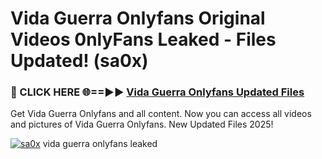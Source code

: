 # Vida Guerra Onlyfans Original Videos 0nlyFans Leaked - Files Updated! (sa0x)

<h3>🔴 CLICK HERE 🌐==►► <a href="https://tinyurl.com/2jnfzry5" rel="nofollow">Vida Guerra Onlyfans Updated Files</a></h3>

Get Vida Guerra Onlyfans and all content. Now you can access all videos and pictures of Vida Guerra Onlyfans. New Updated Files 2025!

[![sa0x](https://i.imgur.com/GyGTBgg.gif)](https://tinyurl.com/2jnfzry5)
vida guerra onlyfans leaked